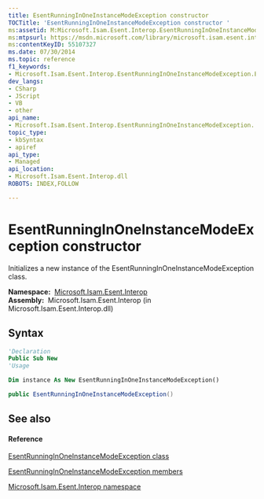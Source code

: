 ```yaml
---
title: EsentRunningInOneInstanceModeException constructor 
TOCTitle: 'EsentRunningInOneInstanceModeException constructor '
ms:assetid: M:Microsoft.Isam.Esent.Interop.EsentRunningInOneInstanceModeException.#ctor
ms:mtpsurl: https://msdn.microsoft.com/library/microsoft.isam.esent.interop.esentrunninginoneinstancemodeexception.esentrunninginoneinstancemodeexception(v=EXCHG.10)
ms:contentKeyID: 55107327
ms.date: 07/30/2014
ms.topic: reference
f1_keywords:
- Microsoft.Isam.Esent.Interop.EsentRunningInOneInstanceModeException.EsentRunningInOneInstanceModeException
dev_langs:
- CSharp
- JScript
- VB
- other
api_name: 
- Microsoft.Isam.Esent.Interop.EsentRunningInOneInstanceModeException..ctor
topic_type: 
- kbSyntax
- apiref
api_type: 
- Managed
api_location: 
- Microsoft.Isam.Esent.Interop.dll
ROBOTS: INDEX,FOLLOW

---
```


# EsentRunningInOneInstanceModeException constructor

Initializes a new instance of the EsentRunningInOneInstanceModeException class.

**Namespace:**  [Microsoft.Isam.Esent.Interop](./microsoft.isam.esent.interop-namespace.md)  
**Assembly:**  Microsoft.Isam.Esent.Interop (in Microsoft.Isam.Esent.Interop.dll)

## Syntax

``` vb
'Declaration
Public Sub New
'Usage

Dim instance As New EsentRunningInOneInstanceModeException()
```

``` csharp
public EsentRunningInOneInstanceModeException()
```

## See also

#### Reference

[EsentRunningInOneInstanceModeException class](./esentrunninginoneinstancemodeexception-class.md)

[EsentRunningInOneInstanceModeException members](./esentrunninginoneinstancemodeexception-members.md)

[Microsoft.Isam.Esent.Interop namespace](./microsoft.isam.esent.interop-namespace.md)